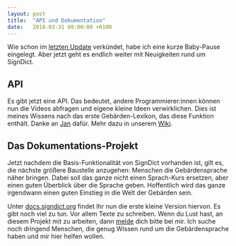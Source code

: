 ```yaml
---
layout: post
title:  "API und Dokumentation"
date:   2018-03-31 08:00:00 +0100
---
```

Wie schon im [letzten Update](/2017/11/05/eighth-month.html)
verkündet, habe ich eine kurze Baby-Pause eingelegt. Aber jetzt
geht es endlich weiter mit Neuigkeiten rund um SignDict.

## API

Es gibt jetzt eine API. Das bedeutet, andere Programmierer:innen können
nun die Videos abfragen und eigene kleine Ideen verwirklichen.
Dies ist meines Wissens nach das erste Gebärden-Lexikon, das diese
Funktion enthält. Danke an [Jan](https://github.com/jann) dafür. Mehr dazu in unserem [Wiki](https://github.com/signdict/website/wiki/API).

## Das Dokumentations-Projekt

Jetzt nachdem die Basis-Funktionalität von SignDict vorhanden ist, gilt es, die
nächste größere Baustelle anzugehen: Menschen die Gebärdensprache näher bringen.
Dabei soll das ganze nicht einen Sprach-Kurs ersetzen, aber einen guten Überblick
über die Sprache geben. Hoffentlich wird das ganze irgendwann einen guten Einstieg
in die Welt der Gebärden sein.

Unter [docs.signdict.org](http://docs.signdict.org) findet Ihr
nun die erste kleine Version hiervon. Es gibt noch viel zu tun.
Vor allem Texte zu schreiben. Wenn du Lust hast, an diesem
Projekt mit zu arbeiten, dann
[melde](https://signdict.org/contact) dich bitte bei mir. Ich
suche noch dringend Menschen, die genug Wissen rund um die
Gebärdensprache haben und mir hier helfen wollen.

